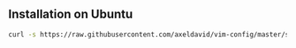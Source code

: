 ## Installation on Ubuntu

```bash
curl -s https://raw.githubusercontent.com/axeldavid/vim-config/master/setup | sh
```
